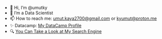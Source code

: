 - 👋 Hi, I’m @umutky
- 👀 I’m a Data Scientist
- 📫 How to reach me: umut.kaya2700@gmail.com or kyumut@proton.me
- ✨ Datacamp: [My DataCamp Profile](https://www.datacamp.com/profile/umutkaya2700)
- 🔍 [You Can Take a Look at My Search Engine](https://searx.umutky.xyz/)
<!---
umutky/umutky is a ✨ special ✨ repository because its `README.md` (this file) appears on your GitHub profile.
You can click the Preview link to take a look at your changes.
--->
